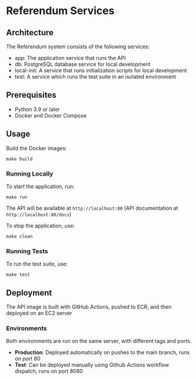 # Referendum Services

## Architecture

The Referendum system consists of the following services:
- app: The application service that runs the API
- db: PostgreSQL database service for local development
- local-init: A service that runs initialization scripts for local development
- test: A service which runs the test suite in an isolated environment

## Prerequisites
* Python 3.9 or later
* Docker and Docker Compose


## Usage

Build the Docker images:
   ```
   make build
   ```

### Running Locally

To start the application, run:

```
make run
```

The API will be available at `http://localhost:80` (API documentation at `http://localhost:80/docs`)

To stop the application, use:

```
make clean
```

### Running Tests

To run the test suite, use:

```
make test
```

## Deployment

The API image is built with GitHub Actions, pushed to ECR, and then deployed on an EC2 server

### Environments

Both environments are run on the same server, with different tags and ports

- **Production**: Deployed automatically on pushes to the main branch, runs on port 80
- **Test**: Can be deployed manually using Github Actions workflow dispatch, runs on port 8080
